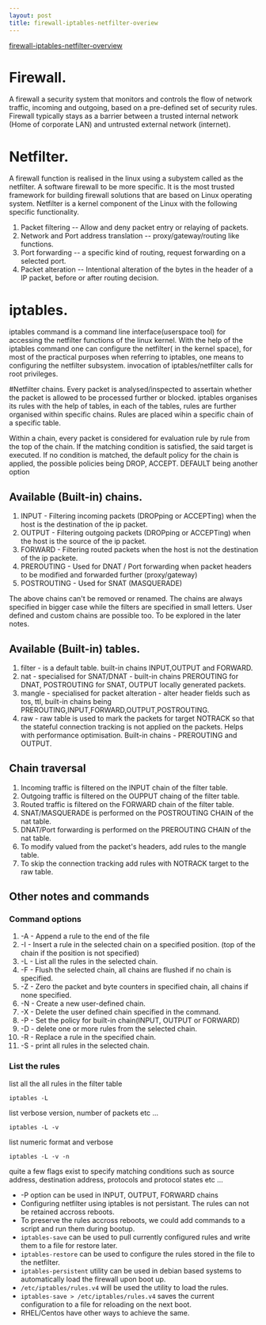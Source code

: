 ```yaml
---
layout: post
title: firewall-iptables-netfilter-overiew 
---
```


[firewall-iptables-netfilter-overview](https://github.com/dayarthvader/firewall-iptables-netfilter-overview)  
# Firewall.
A firewall a security system that monitors and controls the flow of network traffic, incoming and outgoing, based on a pre-defined set of security rules. Firewall typically stays as a barrier between a trusted internal network (Home of corporate LAN) and untrusted external network (internet).

# Netfilter.
A firewall function is realised in the linux using a subystem called as the netfilter. A software firewall to be more specific. It is the most trusted framework for building firewall solutions that are based on Linux operating system. Netfilter is a kernel component of the Linux with the following specific functionality.

1. Packet filtering -- Allow and deny packet entry or relaying of packets.
2. Network and Port address translation -- proxy/gateway/routing like functions.
3. Port forwarding -- a specific kind of routing, request forwarding on a selected port.
4. Packet alteration -- Intentional alteration of the bytes in the header of a IP packet, before or after routing decision.

# iptables.
iptables command is a command line interface(userspace tool) for accessing the netfilter functions of the linux kernel. With the help of the iptables command one can configure the netfilter( in the kernel space), for most of the practical purposes when referring to iptables, one means to configuring the netfilter subsystem. invocation of iptables/netfilter calls for root privileges.

#Netfilter chains.
Every packet is analysed/inspected to assertain whether the packet is allowed to be processed further or blocked. iptables organises its rules with the help of tables, in each of the tables, rules are further organised within specific chains. Rules are placed wihin a specific chain of a specific table.

Within a chain, every packet is considered for evaluation rule by rule from the top of the chain. If the matching condition is satisfied, the said target is executed. If no condition is matched, the default policy for the chain is applied, the possible policies being DROP, ACCEPT. DEFAULT being another option

## Available (Built-in) chains.
1. INPUT       - Filtering incoming packets (DROPping or ACCEPTing) when the host is the destination of the ip packet.
2. OUTPUT      - Filtering outgoing packets (DROPping or ACCEPTing) when the host is the source of the ip packet.
3. FORWARD     - Filtering routed packets when the host is not the destination of the ip packete.
4. PREROUTING  - Used for DNAT / Port forwarding when packet headers to be modified and forwarded further (proxy/gateway) 
5. POSTROUTING - Used for SNAT (MASQUERADE) 

The above chains can't be removed or renamed. The chains are always specified in bigger case while the filters are specified in small letters. User defined and custom chains are possible too. To be explored in the later notes.

## Available (Built-in) tables.
1. filter - is a default table. built-in chains INPUT,OUTPUT and FORWARD.
2. nat - specialised for SNAT/DNAT - built-in chains PREROUTING for DNAT, POSTROUTING for SNAT, OUTPUT locally generated packets.
3. mangle - specialised for packet alteration - alter header fields such as tos, ttl, built-in chains being PREROUTING,INPUT,FORWARD,OUTPUT,POSTROUTING.
4. raw - raw table is used to mark the packets for target NOTRACK so that the stateful connection tracking is not applied on the packets. Helps with performance optimisation. Built-in chains - PREROUTING and OUTPUT.

## Chain traversal
1. Incoming traffic is filtered on the INPUT chain of the filter table.
2. Outgoing traffic is filtered on the OUPPUT chaing of the filter table.
3. Routed traffic is filtered on the FORWARD chain of the filter table.
4. SNAT/MASQUERADE is performed on the POSTROUTING CHAIN of the nat table.
5. DNAT/Port forwarding is performed on the PREROUTING CHAIN of the nat table.
6. To modify valued from the packet's headers, add rules to the mangle table.
7. To skip the connection tracking add rules with NOTRACK target to the raw table.

## Other notes and commands
### Command options
1. -A - Append a rule to the end of the file
2. -I - Insert a rule in the selected chain on a specified position. (top of the chain if the position is not specified)
3. -L - List all the rules in the selected chain.
4. -F - Flush the selected chain, all chains are flushed if no chain is specified.
5. -Z - Zero the packet and byte counters in specified chain, all chains if none specified.
6. -N - Create a new user-defined chain.
7. -X - Delete the user defined chain specified in the command.
8. -P - Set the policy for built-in chain(INPUT, OUTPUT or FORWARD)
9. -D - delete one or more rules from the selected chain.
10. -R - Replace a rule in the specified chain.
11. -S - print all rules in the selected chain.

### List the rules
list all the all rules in the filter table
```
iptables -L
```   
list verbose version, number of packets etc ...
```
iptables -L -v
```
list numeric format and verbose
```
iptables -L -v -n
```
quite a few flags exist to specify matching conditions such as source address, destination address, protocols and protocol states etc ...

* -P option can be used in INPUT, OUTPUT, FORWARD chains
* Configuring netfilter using iptables is not persistant. The rules can not be retained accross reboots.
* To preserve the rules accross reboots, we could add commands to a script and run them during bootup.
* `iptables-save` can be used to pull currently configured rules and write them to a file for restore later.
* `iptables-restore` can be used to configure the rules stored in the file to the netfilter.
* `iptables-persistent` utility can be used in debian based systems to automatically load the firewall upon boot up.
* `/etc/iptables/rules.v4` will be used the utility to load the rules.
* `iptables-save > /etc/iptables/rules.v4` saves the current configuration to a file for reloading on the next boot.
* RHEL/Centos have other ways to achieve the same.
